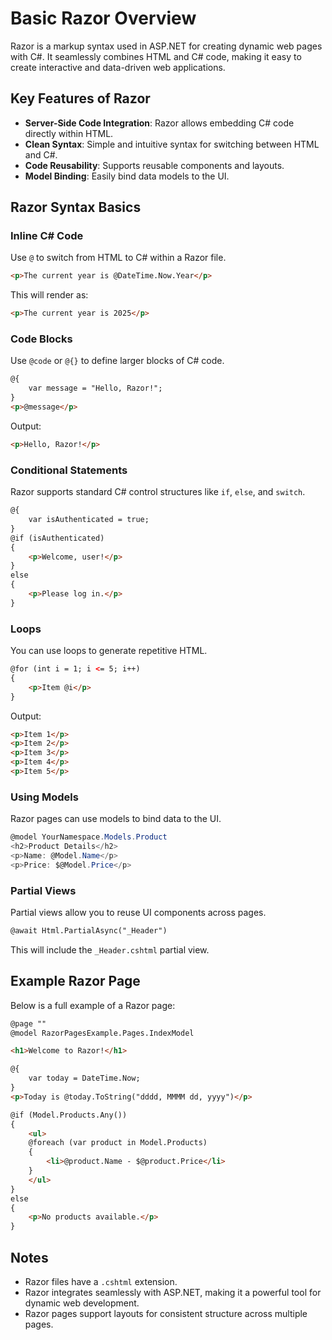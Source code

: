 # Basic Razor Overview

Razor is a markup syntax used in ASP.NET for creating dynamic web pages with C#. It seamlessly combines HTML and C# code, making it easy to create interactive and data-driven web applications.

## Key Features of Razor
- **Server-Side Code Integration**: Razor allows embedding C# code directly within HTML.
- **Clean Syntax**: Simple and intuitive syntax for switching between HTML and C#.
- **Code Reusability**: Supports reusable components and layouts.
- **Model Binding**: Easily bind data models to the UI.

## Razor Syntax Basics

### Inline C# Code
Use `@` to switch from HTML to C# within a Razor file.
```html
<p>The current year is @DateTime.Now.Year</p>
```
This will render as:
```html
<p>The current year is 2025</p>
```

### Code Blocks
Use `@code` or `@{}` to define larger blocks of C# code.
```html
@{
    var message = "Hello, Razor!";
}
<p>@message</p>
```
Output:
```html
<p>Hello, Razor!</p>
```

### Conditional Statements
Razor supports standard C# control structures like `if`, `else`, and `switch`.
```html
@{
    var isAuthenticated = true;
}
@if (isAuthenticated)
{
    <p>Welcome, user!</p>
}
else
{
    <p>Please log in.</p>
}
```

### Loops
You can use loops to generate repetitive HTML.
```html
@for (int i = 1; i <= 5; i++)
{
    <p>Item @i</p>
}
```
Output:
```html
<p>Item 1</p>
<p>Item 2</p>
<p>Item 3</p>
<p>Item 4</p>
<p>Item 5</p>
```

### Using Models
Razor pages can use models to bind data to the UI.
```csharp
@model YourNamespace.Models.Product
<h2>Product Details</h2>
<p>Name: @Model.Name</p>
<p>Price: $@Model.Price</p>
```

### Partial Views
Partial views allow you to reuse UI components across pages.
```html
@await Html.PartialAsync("_Header")
```
This will include the `_Header.cshtml` partial view.

## Example Razor Page
Below is a full example of a Razor page:
```html
@page ""
@model RazorPagesExample.Pages.IndexModel

<h1>Welcome to Razor!</h1>

@{
    var today = DateTime.Now;
}
<p>Today is @today.ToString("dddd, MMMM dd, yyyy")</p>

@if (Model.Products.Any())
{
    <ul>
    @foreach (var product in Model.Products)
    {
        <li>@product.Name - $@product.Price</li>
    }
    </ul>
}
else
{
    <p>No products available.</p>
}
```

## Notes
- Razor files have a `.cshtml` extension.
- Razor integrates seamlessly with ASP.NET, making it a powerful tool for dynamic web development.
- Razor pages support layouts for consistent structure across multiple pages.
